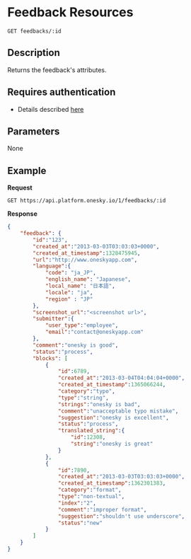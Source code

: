 # Feedback Resources
    GET feedbacks/:id

## Description
Returns the feedback's attributes.

## Requires authentication
- Details described [here](/README.md#authentication)

## Parameters
None

## Example
**Request**

    GET https://api.platform.onesky.io/1/feedbacks/:id

**Response**
``` json
{
    "feedback": {
        "id":"123",
        "created_at":"2013-03-03T03:03:03+0000",
        "created_at_timestamp":1328475945,
        "url":"http://www.oneskyapp.com",
        "language":{
            "code": "ja_JP",
            "english_name": "Japanese",
            "local_name": "日本語",
            "locale": "ja",
            "region" : "JP"
        },
        "screenshot_url":"<screenshot url>",
        "submitter":{
            "user_type":"employee",
            "email":"contact@oneskyapp.com"
        },
        "comment":"onesky is good",
        "status":"process",
        "blocks": [
            {
                "id":6789,
                "created_at":"2013-03-04T04:04:04+0000",
                "created_at_timestamp":1365066244,
                "category":"typo",
                "type":"string",
                "strings":"onesky is bad",
                "comment":"unacceptable typo mistake",
                "suggestion":"onesky is excellent",
                "status":"process",
                "translated_string":{
                    "id":12308,
                    "string":"onesky is great"
                }
            },
            {
                "id":7890,
                "created_at":"2013-03-03T03:03:03+0000",
                "created_at_timestamp":1362301383,
                "category":"format",
                "type":"non-textual",
                "index":"2",
                "comment":"improper format",
                "suggestion":"shouldn't use underscore",
                "status":"new"
            }
        ]
    }
}
```
